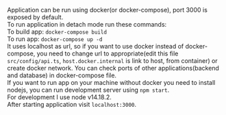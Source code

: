 Application can be run using docker(or docker-compose), port 3000 is exposed by default. \
To run application in detach mode run these commands: \
To build app: `docker-compose build` \
To run app: `docker-compose up -d` \
It uses localhost as url, so if you want to use docker instead of docker-compose, you need to change url to appropriate(edit this file `src/config/api.ts`, `host.docker.internal` is link to host, from container) or create docker network. You can check ports of other applications(backend and database) in docker-compose file. \
If you want to run app on your machine without docker you need to install nodejs, you can run development server using `npm start`. \
For development I use node v14.18.2. \
After starting application visit `localhost:3000`.